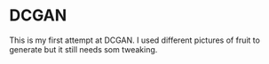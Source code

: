 # DCGAN

This is my first attempt at DCGAN. I used different pictures of fruit to generate but it still needs som tweaking.
